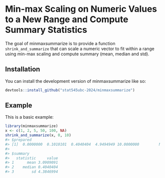 
<!-- README.md is generated from README.Rmd. Please edit that file -->

# Min-max Scaling on Numeric Values to a New Range and Compute Summary Statistics

<!-- badges: start -->
<!-- badges: end -->

The goal of minmaxsummarize is to provide a function
`shrink_and_summarize` that can scale a numeric vector to fit within a
range using min-max scaling and compute summary (mean, median and std).

## Installation

You can install the development version of minmaxsummarize like so:

``` r
devtools::install_github("stat545ubc-2024/minmaxsummarize")
```

## Example

This is a basic example:

``` r
library(minmaxsummarize)
x <- c(1, 2, 5, 50, 100, NA)
shrink_and_summarize(x, 0, 10)
#> $prepared
#> [1]  0.0000000  0.1010101  0.4040404  4.9494949 10.0000000         NA
#> 
#> $summary
#>   statistic     value
#> 1      mean 3.0909091
#> 2    median 0.4040404
#> 3        sd 4.3846994
```
